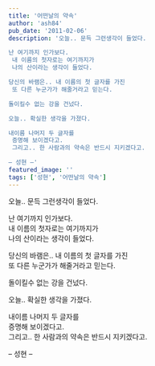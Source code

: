 ```yaml
---
title: '어떤날의 약속'
author: 'ash84'
pub_date: '2011-02-06'
description: '오늘.. 문득 그런생각이 들었다.

난 여기까지 인가보다.   
 내 이름의 첫자로는 여기까지가   
 나의 산이라는 생각이 들었다.

당신의 바램은.. 내 이름의 첫 글자를 가진   
 또 다른 누군가가 해줄거라고 믿는다.

돌이킬수 없는 강을 건넜다.

오늘.. 확실한 생각을 가졌다.

내이름 나머지 두 글자를  
 증명해 보이겠다고.  
 그리고.. 한 사람과의 약속은 반드시 지키겠다고.

– 성현 –'
featured_image: ''
tags: ['성현', '어떤날의 약속']
---
```



오늘.. 문득 그런생각이 들었다.

난 여기까지 인가보다.   
 내 이름의 첫자로는 여기까지가   
 나의 산이라는 생각이 들었다.

당신의 바램은.. 내 이름의 첫 글자를 가진   
 또 다른 누군가가 해줄거라고 믿는다.

돌이킬수 없는 강을 건넜다.

오늘.. 확실한 생각을 가졌다.

내이름 나머지 두 글자를  
 증명해 보이겠다고.  
 그리고.. 한 사람과의 약속은 반드시 지키겠다고.

– 성현 –



